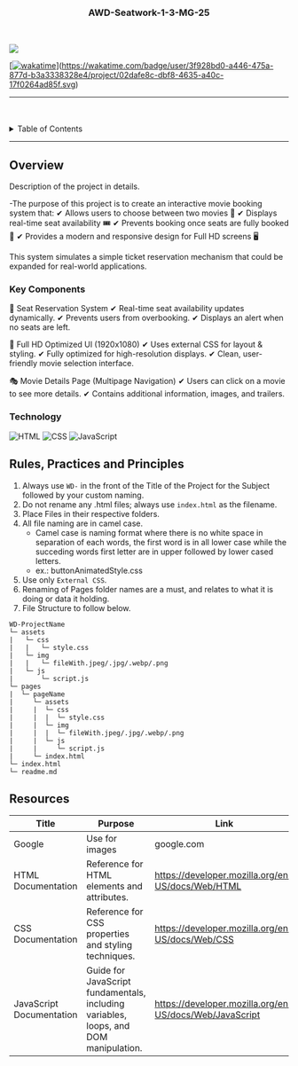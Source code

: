 <a name="readme-top">

<br/>

<br />
<div align="center">
  <a href="https://github.com/CoDuckk/">

    
  </a>

  <h3 align="center">AWD-Seatwork-1-3-MG-25</h3>
</div>

<br />


![](https://visit-counter.vercel.app/counter.png?page=CoDuckk/AWD-Seatwork-1-3-MG-25)

[[![wakatime](https://wakatime.com/badge/user/3f928bd0-a446-475a-877d-b3a3338328e4/project/02dafe8c-dbf8-4635-a40c-17f0264ad85f.svg)](https://wakatime.com/badge/user/3f928bd0-a446-475a-877d-b3a3338328e4/project/02dafe8c-dbf8-4635-a40c-17f0264ad85f)](https://wakatime.com/badge/user/3f928bd0-a446-475a-877d-b3a3338328e4/project/02dafe8c-dbf8-4635-a40c-17f0264ad85f.svg)

---

<br />
<br />


<details>
  <summary>Table of Contents</summary>
  <ol>
    <li>
      <a href="#overview">Overview</a>
      <ol>
        <li>
          <a href="#key-components">Key Components</a>
        </li>
        <li>
          <a href="#technology">Technology</a>
        </li>
      </ol>
    </li>
    <li>
      <a href="#rule,-practices-and-principles">Rules, Practices and Principles</a>
    </li>
    <li>
      <a href="#resources">Resources</a>
    </li>
  </ol>
</details>

---

## Overview



Description of the project in details.


-The purpose of this project is to create an interactive movie booking system that:
✔ Allows users to choose between two movies 🎥
✔ Displays real-time seat availability 🎟
✔ Prevents booking once seats are fully booked 🚫
✔ Provides a modern and responsive design for Full HD screens 🖥

This system simulates a simple ticket reservation mechanism that could be expanded for real-world applications.

### Key Components

🔄 Seat Reservation System
✔ Real-time seat availability updates dynamically.
✔ Prevents users from overbooking.
✔ Displays an alert when no seats are left.

🎨 Full HD Optimized UI (1920x1080)
✔ Uses external CSS for layout & styling.
✔ Fully optimized for high-resolution displays.
✔ Clean, user-friendly movie selection interface.

🎭 Movie Details Page (Multipage Navigation)
✔ Users can click on a movie to see more details.
✔ Contains additional information, images, and trailers.

### Technology

![HTML](https://img.shields.io/badge/HTML-E34F26?style=for-the-badge&logo=html5&logoColor=white)
![CSS](https://img.shields.io/badge/CSS-1572B6?style=for-the-badge&logo=css3&logoColor=white)
![JavaScript](https://img.shields.io/badge/JavaScript-F7DF1E?style=for-the-badge&logo=javascript&logoColor=white)

## Rules, Practices and Principles
1. Always use `WD-` in the front of the Title of the Project for the Subject followed by your custom naming.
2. Do not rename any .html files; always use `index.html` as the filename.
3. Place Files in their respective folders.
4. All file naming are in camel case.
   - Camel case is naming format where there is no white space in separation of each words, the first word is in all lower case while the succeding words first letter are in upper followed by lower cased letters.
   - ex.: buttonAnimatedStyle.css
5. Use only `External CSS`.
6. Renaming of Pages folder names are a must, and relates to what it is doing or data it holding.
7. File Structure to follow below.

```
WD-ProjectName
└─ assets
|   └─ css
|   |   └─ style.css
|   └─ img
|   |   └─ fileWith.jpeg/.jpg/.webp/.png
|   └─ js
|       └─ script.js
└─ pages
|  └─ pageName
|     └─ assets
|     |  └─ css
|     |  |  └─ style.css
|     |  └─ img
|     |  |  └─ fileWith.jpeg/.jpg/.webp/.png
|     |  └─ js
|     |     └─ script.js
|     └─ index.html
└─ index.html
└─ readme.md
```

## Resources


| Title | Purpose | Link |
|-|-|-|
| Google | Use for images | google.com |
| HTML Documentation | Reference for HTML elements and attributes. | https://developer.mozilla.org/en-US/docs/Web/HTML |
| CSS Documentation | Reference for CSS properties and styling techniques. | https://developer.mozilla.org/en-US/docs/Web/CSS |
| JavaScript Documentation | Guide for JavaScript fundamentals, including variables, loops, and DOM manipulation. | https://developer.mozilla.org/en-US/docs/Web/JavaScript |
